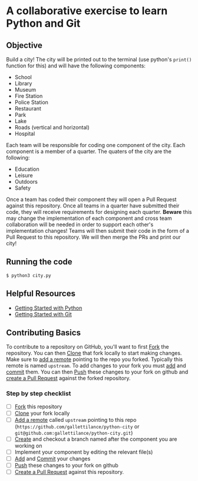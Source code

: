 # A collaborative exercise to learn Python and Git

## Objective

Build a city! The city will be printed out to the terminal (use python's `print()` function for this) and will have the following components:

- School
- Library
- Museum
- Fire Station
- Police Station
- Restaurant
- Park
- Lake
- Roads (vertical and horizontal)
- Hospital

Each team will be responsible for coding one component of the city. Each component is a member of a quarter. The quaters of the city are the following:

- Education
- Leisure
- Outdoors
- Safety

Once a team has coded their component they will open a Pull Request against this repository. Once all teams in a quarter have submitted their code, they will receive requirements for designing each quarter. **Beware** this may change the implementation of each component and cross team collaboration will be needed in order to support each other's implementation changes! Teams will then submit their code in the form of a Pull Request to this repository. We will then merge the PRs and print our city!

## Running the code

    $ python3 city.py

## Helpful Resources

- [Getting Started with Python](https://www.python.org/about/gettingstarted/)
- [Getting Started with Git](https://dont-be-afraid-to-commit.readthedocs.io/en/latest/git/commandlinegit.html)

## Contributing Basics

To contribute to a repository on GitHub, you'll want to first [Fork](https://help.github.com/en/articles/fork-a-repo) the repository. You can then [Clone](https://dont-be-afraid-to-commit.readthedocs.io/en/latest/git/commandlinegit.html#clone-a-repository) that fork locally to start making changes. Make sure to [add a remote](https://help.github.com/en/articles/adding-a-remote) pointing to the repo you forked. Typically this remote is named `upstream`. To add changes to your fork you must [add](https://help.github.com/en/articles/adding-a-file-to-a-repository-using-the-command-line) and [commit](https://help.github.com/en/articles/adding-a-file-to-a-repository-using-the-command-line) them. You can then [Push](https://help.github.com/en/articles/pushing-commits-to-a-remote-repository) these changes to your fork on github and [create a Pull Request](https://help.github.com/en/articles/creating-a-pull-request) against the forked repository.

### Step by step checklist

- [ ] [Fork](https://help.github.com/en/articles/fork-a-repo) this repository
- [ ] [Clone](https://dont-be-afraid-to-commit.readthedocs.io/en/latest/git/commandlinegit.html#clone-a-repository) your fork locally
- [ ] [Add a remote](https://help.github.com/en/articles/adding-a-remote) called `upstream` pointing to this repo (`https://github.com/gallettilance/python-city` or `git@github.com:gallettilance/python-city.git`)
- [ ] [Create](https://dont-be-afraid-to-commit.readthedocs.io/en/latest/git/commandlinegit.html#create-a-new-branch) and checkout a branch named after the component you are working on
- [ ] Implement your component by editing the relevant file(s)
- [ ] [Add](https://help.github.com/en/articles/adding-a-file-to-a-repository-using-the-command-line) and [Commit](https://help.github.com/en/articles/adding-a-file-to-a-repository-using-the-command-line) your changes
- [ ] [Push](https://help.github.com/en/articles/pushing-commits-to-a-remote-repository) these changes to your fork on github
- [ ] [Create a Pull Request](https://help.github.com/en/articles/creating-a-pull-request) against this repository.